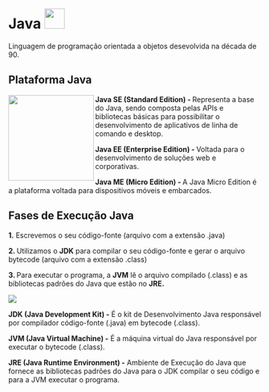 <h1>Java <img src="https://cdn-icons-png.flaticon.com/512/226/226777.png"  width="40px;"/></h1>

<p>Linguagem de programação orientada a objetos desevolvida na década de 90.</p>


<h2>Plataforma Java</h2>

<img src="https://dicasdejava.com.br/images/logo-java.png" align="left" width="170"/>

<p><b>Java SE (Standard Edition) - </b>Representa a base do Java,
sendo composta pelas APIs e bibliotecas básicas para possibilitar
o desenvolvimento de aplicativos de linha de comando e desktop.</p>
<p><b>Java EE (Enterprise Edition) - </b>Voltada para o desenvolvimento de soluções web e corporativas.</p>
<p><b>Java ME (Micro Edition) - </b> A Java Micro Edition é a plataforma voltada para dispositivos móveis e embarcados.</p>

<h2>Fases de Execução Java</h2>


<p><b>1.</b> Escrevemos o seu código-fonte 
(arquivo com a extensão .java)</p>
<p><b>2. </b>Utilizamos o <b>JDK</b> para compilar o seu código-fonte e gerar o arquivo bytecode 
(arquivo com a extensão .class)</p>
<p><b>3. </b>Para executar o programa, a <b>JVM</b> lê o arquivo compilado (.class) 
e as bibliotecas padrões do Java que estão no <b>JRE.</b></p>


<img src="https://lh5.googleusercontent.com/usGrQCKUkhdJERc412WW4GpXvBJLv6ATm6FYq5lq1HM040eMfdVvi_abCCrvJtmflvNU5zISoYjzba2N45cVhUFg44XCjL49lvZ9EzIwSNWt3ksV8aEAzknAYVoS_emhbNK4-K4g" />
<p><b>JDK (Java Development Kit) -</b> É o kit de Desenvolvimento
Java responsável por compilador código-fonte (.java) em bytecode (.class).</p>
<p><b>JVM (Java Virtual Machine) -</b> É a máquina virtual do Java responsável por executar o 
bytecode (.class).</p>
<p><b>JRE (Java Runtime Environment) -</b> Ambiente de Execução do Java que fornece as bibliotecas
padrões do Java para o JDK compilar o seu código e para a JVM executar o programa.</p>
